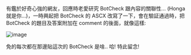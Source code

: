 有鑑於好奇心強的網友，回應時老愛研究 BotCheck 跟內容的關聯性... (Honga 就是你...)，一時興起把 BotCheck 的 ASCX 改寫了一下，會在驗証通過時，把 BotCheck 的題目及答案附加在 comment 的後面，就像這樣: 

![image](/images/2008-04-01-botcheck-revamp/image_3.png)

免的每次都在那邊貼這次的 BotCheck 是啥.. 哈! 特此留念!